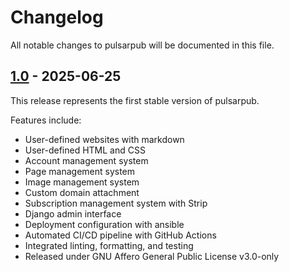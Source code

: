 # Changelog

All notable changes to pulsarpub will be documented in this file.

## [1.0](https://github.com/sirodoht/pulsarpub/compare/d1d06b82788e4b538527dafbc4bc96b351b95f85...v1.0) - 2025-06-25

This release represents the first stable version of pulsarpub.

Features include:

* User-defined websites with markdown
* User-defined HTML and CSS
* Account management system
* Page management system
* Image management system
* Custom domain attachment
* Subscription management system with Strip
* Django admin interface
* Deployment configuration with ansible
* Automated CI/CD pipeline with GitHub Actions
* Integrated linting, formatting, and testing
* Released under GNU Affero General Public License v3.0-only
